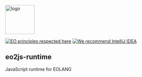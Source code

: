 <img alt="logo" src="https://www.objectionary.com/cactus.svg" height="92px" />

[![EO principles respected here](https://www.elegantobjects.org/badge.svg)](https://www.elegantobjects.org)
[![We recommend IntelliJ IDEA](https://www.elegantobjects.org/intellij-idea.svg)](https://www.jetbrains.com/idea/)

## eo2js-runtime
JavaScript runtime for EOLANG

[//]: # ([![grunt]&#40;https://github.com/objectionary/eoc/actions/workflows/grunt.yml/badge.svg&#41;]&#40;https://github.com/objectionary/eoc/actions/workflows/grunt.yml&#41;)
[//]: # ([![node-current]&#40;https://img.shields.io/node/v/eolang&#41;]&#40;https://www.npmjs.com/package/eolang&#41;)
[//]: # ([![PDD status]&#40;http://www.0pdd.com/svg?name=objectionary/eoc&#41;]&#40;http://www.0pdd.com/p?name=objectionary/eoc&#41;)
[//]: # ([![Hits-of-Code]&#40;https://hitsofcode.com/github/objectionary/eoc&#41;]&#40;https://hitsofcode.com/view/github/objectionary/eoc&#41;)
[//]: # ([![License]&#40;https://img.shields.io/badge/license-MIT-green.svg&#41;]&#40;https://github.com/objectionary/eoc/blob/master/LICENSE.txt&#41;)

[//]: # (First, you install [npm]&#40;https://docs.npmjs.com/downloading-and-installing-node-js-and-npm&#41;)

[//]: # (and [Java SE]&#40;https://www.oracle.com/java/technologies/downloads/&#41;.)

[//]: # ()
[//]: # (Then, you install [eolang]&#40;https://www.npmjs.com/package/eolang&#41; package:)

[//]: # ()
[//]: # (```)

[//]: # ($ npm install -g eolang)

[//]: # (```)

[//]: # ()
[//]: # (Then, you write a simple [EO]&#40;https://www.eolang.org&#41; program in `hello.eo` file)

[//]: # (in the current directory:)

[//]: # ()
[//]: # (```)

[//]: # ([args] > hello)

[//]: # (  QQ.io.stdout > @)

[//]: # (    "Hello, world!\n")

[//]: # (```)

[//]: # ()
[//]: # (Then, you run it:)

[//]: # ()
[//]: # (```)

[//]: # ($ eoc dataize hello)

[//]: # (```)

[//]: # ()
[//]: # (That's it.)

[//]: # ()
[//]: # (## Commands)

[//]: # ()
[//]: # (You can also do many other things with `eoc` commands)

[//]: # (&#40;the flow is explained in [this blog post]&#40;https://www.yegor256.com/2021/10/21/objectionary.html&#41;&#41;:)

[//]: # ()
[//]: # (  * `register` finds necessary EO files and registers them in a JSON catalog)

[//]: # (  * `assemble` parses EO files into XMIR, optimizes them, and pulls foreign EO objects)

[//]: # (  * `transpile` converts XMIR to target programming language &#40;Java by default&#41;)

[//]: # (  * `compile` converts target language sources to binaries)

[//]: # (  * `link` puts all binaries together into a single executable binary)

[//]: # (  * `dataize` dataizes a single object from the executable binary)

[//]: # (  * `test` dataizes all visible unit tests)

[//]: # ()
[//]: # (There are also commands that help manipulate with XMIR and EO sources )

[//]: # (&#40;the list is not completed, while some of them are not implemented as of yet&#41;:)

[//]: # ()
[//]: # (  * `audit` inspects all required packages and reports their status)

[//]: # (  * `foreign` inspects all objects found in the program after `assemble` step)

[//]: # (  * `sodg` generates SODG from XMIR, further rederable as XML or [Dot]&#40;https://en.wikipedia.org/wiki/DOT_%28graph_description_language%29&#41;)

[//]: # (  * `phi` generates PHI files from XMIR)

[//]: # (  * `unphi` generates XMIR files from PHI files)

[//]: # (  * `print` generates EO files from PHI files)

[//]: # (  * <del>`translate` converts Java/C++/Python/etc. program to EO program</del>)

[//]: # (  * <del>`demu` removes `cage` and `memory` objects</del>)

[//]: # (  * <del>`dejump` removes `goto` objects</del>)

[//]: # (  * <del>`infer` suggests object names where it's possible to infer them</del>)

[//]: # (  * <del>`flatten` moves inner objects to upper level</del>)

[//]: # ()
[//]: # (This command line toolkit simply integrates other tools available in)

[//]: # ([@objectionary]&#40;https://github.com/objectionary&#41; GitHub organization.)
